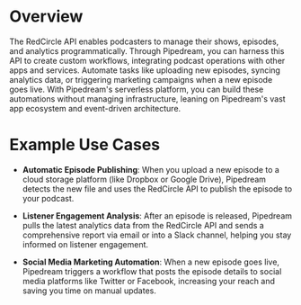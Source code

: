 # Overview

The RedCircle API enables podcasters to manage their shows, episodes, and analytics programmatically. Through Pipedream, you can harness this API to create custom workflows, integrating podcast operations with other apps and services. Automate tasks like uploading new episodes, syncing analytics data, or triggering marketing campaigns when a new episode goes live. With Pipedream's serverless platform, you can build these automations without managing infrastructure, leaning on Pipedream's vast app ecosystem and event-driven architecture.

# Example Use Cases

- **Automatic Episode Publishing**: When you upload a new episode to a cloud storage platform (like Dropbox or Google Drive), Pipedream detects the new file and uses the RedCircle API to publish the episode to your podcast.

- **Listener Engagement Analysis**: After an episode is released, Pipedream pulls the latest analytics data from the RedCircle API and sends a comprehensive report via email or into a Slack channel, helping you stay informed on listener engagement.

- **Social Media Marketing Automation**: When a new episode goes live, Pipedream triggers a workflow that posts the episode details to social media platforms like Twitter or Facebook, increasing your reach and saving you time on manual updates.
